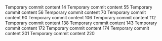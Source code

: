 Temporary commit content 14
Temporary commit content 55
Temporary commit content 56
Temporary commit content 70
Temporary commit content 90
Temporary commit content 106
Temporary commit content 112
Temporary commit content 138
Temporary commit content 143
Temporary commit content 172
Temporary commit content 174
Temporary commit content 201
Temporary commit content 220
